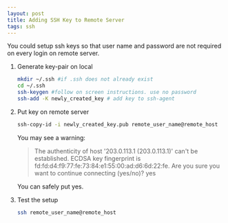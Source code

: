 ```yaml
---
layout: post
title: Adding SSH Key to Remote Server
tags: ssh 
---
```


You could setup ssh keys so that user name and password are not required on every login on remote server.

1. Generate key-pair on local

   ``` bash
   mkdir ~/.ssh #if .ssh does not already exist
   cd ~/.ssh
   ssh-keygen #follow on screen instructions. use no password
   ssh-add -K newly_created_key # add key to ssh-agent
   ```

2. Put key on remote server

   ``` bash
   ssh-copy-id -i newly_created_key.pub remote_user_name@remote_host
   ```

   You may see a warning:
   > The authenticity of host '203.0.113.1 (203.0.113.1)' can't be established.
   ECDSA key fingerprint is fd:fd:d4:f9:77:fe:73:84:e1:55:00:ad:d6:6d:22:fe.
   Are you sure you want to continue connecting (yes/no)? yes

   You can safely put yes. 

3. Test the setup
    ``` bash
    ssh remote_user_name@remote_host
    ```
